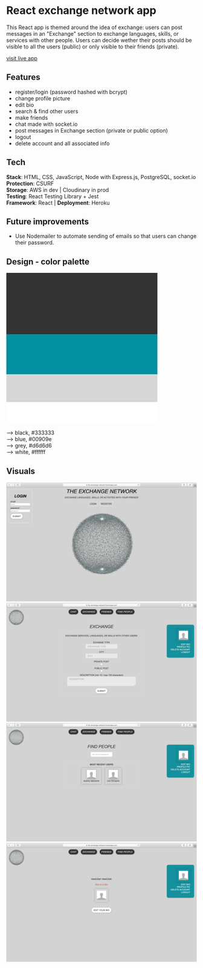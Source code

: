 # React exchange network app

This React app is themed around the idea of exchange: users can post messages in an "Exchange" section to exchange languages, skills, or services with other people. Users can decide wether their posts should be visible to
all the users (public) or only visible to their friends (private).

[visit live app](https://the-exchange-network.herokuapp.com/)

## Features

- register/login (password hashed with bcrypt)
- change profile picture
- edit bio
- search & find other users
- make friends
- chat made with socket.io
- post messages in Exchange section (private or public option)
- logout
- delete account and all associated info

## Tech

**Stack**: HTML, CSS, JavaScript, Node with Express.js, PostgreSQL, socket.io <br />
**Protection**: CSURF <br />
**Storage**: AWS in dev | Cloudinary in prod <br />
**Testing**: React Testing Library + Jest <br />
**Framework**: React | **Deployment**: Heroku

## Future improvements

- Use Nodemailer to automate sending of emails so that users can change their password.

## Design - color palette

<img align="center" width="400" height="400" src="palette.jpg">

<p >
--> black, #333333 </br>
--> blue, #00909e </br>
--> grey, #d6d6d6 </br>
--> white, #ffffff </br>
</p>

## Visuals

![screenshot](screenshot_1.png)
![screenshot](screenshot_4.png)
![screenshot](screenshot_5.png)
![screenshot](screenshot_3.png)
